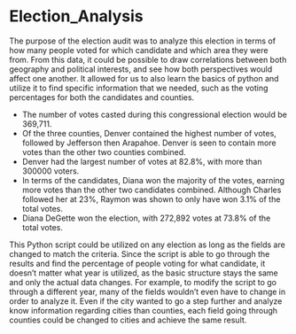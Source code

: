 # Election_Analysis



The purpose of the election audit was to analyze this election in terms of how many people voted for which candidate and which area they were from. From this data, it could be possible to draw correlations between both geography and political interests, and see how both perspectives would affect one another. It allowed for us to also learn the basics of python and utilize it to find specific information that we needed, such as the voting percentages for both the candidates and counties. 

-	The number of votes casted during this congressional election would be 369,711.
-	Of the three counties, Denver contained the highest number of votes, followed by Jefferson then Arapahoe. Denver is seen to contain more votes than the other two counties combined.  
-	Denver had the largest number of votes at 82.8%, with more than 300000 voters.
-	In terms of the candidates, Diana won the majority of the votes, earning more votes than the other two candidates combined. Although Charles followed her at 23%, Raymon was shown to only have won 3.1% of the total votes.
-	Diana DeGette won the election, with 272,892 votes at 73.8% of the total votes.

This Python script could be utilized on any election as long as the fields are changed to match the criteria. Since the script is able to go through the results and find the percentage of people voting for what candidate, it doesn’t matter what year is utilized, as the basic structure stays the same and only the actual data changes. For example, to modify the script to go through a different year, many of the fields wouldn’t even have to change in order to analyze it. Even if the city wanted to go a step further and analyze know information regarding cities than counties, each field going through counties could be changed to cities and achieve the same result.
